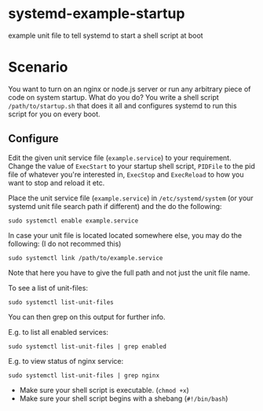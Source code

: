 # systemd-example-startup
example unit file to tell systemd to start a shell script at boot


# Scenario

You want to turn on an nginx or node.js server or run any arbitrary piece of code on system startup. What do you do? You write a shell script `/path/to/startup.sh` that does it all and configures systemd to run this script for you on every boot. 


## Configure

Edit the given unit service file (`example.service`) to your requirement. Change the value of `ExecStart` to your startup shell script, `PIDFile` to the pid file of whatever you're interested in, `ExecStop` and `ExecReload` to how you want to stop and reload it etc.

Place the unit service file (`example.service`) in `/etc/systemd/system` (or your systemd unit file
search path if different) and the do the following:

	sudo systemctl enable example.service

In case your unit file is located located somewhere else, you may do the following:
(I do not recommed this)

	sudo systemctl link /path/to/example.service

Note that here you have to give the full path and not just the unit file name.

To see a list of unit-files:

	sudo systemctl list-unit-files

You can then grep on this output for further info.

E.g. to list all enabled services:

	sudo systemctl list-unit-files | grep enabled


E.g. to view status of nginx service:

	sudo systemctl list-unit-files | grep nginx



* Make sure your shell script is executable. (`chmod +x`)
* Make sure your shell script begins with a shebang (`#!/bin/bash`)
